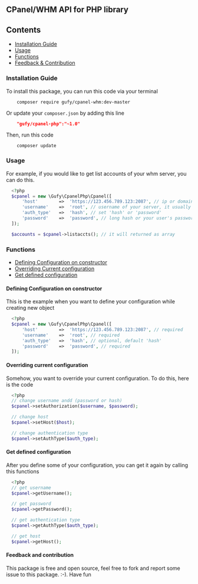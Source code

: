 ## CPanel/WHM API for PHP library

## Contents
- [Installation Guide](#installation-guide)
- [Usage](#usage)
- [Functions](#functions)
- [Feedback & Contribution](#feedback-&-contribution)

### Installation Guide

To install this package, you can run this code via your terminal
```shell
	composer require gufy/cpanel-whm:dev-master
```
Or update your `composer.json` by adding this line
```json
	"gufy/cpanel-php":"~1.0"
```

Then, run this code
```shell
	composer update
```

### Usage

For example, if you would like to get list accounts of your whm server, you can do this.

```php
  <?php
  $cpanel = new \Gufy\CpanelPhp\Cpanel([
      'host'        =>  'https://123.456.789.123:2087', // ip or domain complete with its protocol and port
      'username'    =>  'root', // username of your server, it usually root.
      'auth_type'   =>  'hash', // set 'hash' or 'password'
      'password'    =>  'password', // long hash or your user's password
  ]);

  $accounts = $cpanel->listaccts(); // it will returned as array

```

### Functions

- [Defining Configuration on constructor](#defining-configuration-on-constructor)
- [Overriding Current configuration](#overriding-current-configuration)
- [Get defined configuration](#get-defined-configuration)

#### Defining Configuration on constructor
This is the example when you want to define your configuration while creating new object

```php
  <?php
  $cpanel = new \Gufy\CpanelPhp\Cpanel([
      'host'        =>  'https://123.456.789.123:2087', // required
      'username'    =>  'root', // required
      'auth_type'   =>  'hash', // optional, default 'hash'
      'password'    =>  'password', // required
  ]);
```

#### Overriding current configuration
Somehow, you want to override your current configuration. To do this, here is the code

```php
  <?php
  // change username andd (password or hash)
  $cpanel->setAuthorization($username, $password);

  // change host
  $cpanel->setHost($host);

  // change authentication type
  $cpanel->setAuthType($auth_type);
```

#### Get defined configuration
After you define some of your configuration, you can get it again by calling this functions

```php
  <?php
  // get username
  $cpanel->getUsername();

  // get password
  $cpanel->getPassword();

  // get authentication type
  $cpanel->getAuthType($auth_type);

  // get host
  $cpanel->getHost();
```

#### Feedback and contribution

This package is free and open source, feel free to fork and report some issue to this package. :-). Have fun
